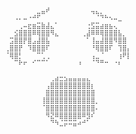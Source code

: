⠀⠀⠀⠀⠀⠀⠀⠀⣀⣤⠞⠀⠀⠀⠀⠀⠀⠀⠀⠀⢤⣄⡀⠀⠀⠀⠀⠀⠀⠀
⠀⠀⠀⠠⠄⠤⠐⠚⠋⠀⠀⠀⠀⠀⠀⠀⠀⠀⠀⠀⠀⠈⠙⠓⠢⠤⣀⠀⠀⠀
⠀⠀⠀⠀⢀⠤⣖⣶⣭⣷⣼⣄⠁⠀⠀⠀⠀⠀⠀⢐⣫⣭⣴⣶⣦⢄⠀⠀⠀⠀
⠀⠀⠀⣪⣿⣿⣿⠿⢿⣿⣿⠻⣄⠀⠀⠀⠀⠀⢀⣼⠿⠿⢿⣿⣿⣿⣧⡀⠀⠀
⠀⠀⣩⣿⣿⡟⣿⣠⣼⣿⣧⠀⠀⠀⠀⠀⠀⠀⠀⠁⢸⣤⣼⣿⣿⠻⣿⣿⠀⠀
⠀⢀⣿⣿⡟⠀⠹⣿⣿⣿⠏⠀⠀⠀⠀⠀⠀⠀⠀⠀⠘⢿⣿⣿⠏⠀⢹⣿⡄⠀
⠀⠈⢿⣿⡃⠀⠀⠀⠉⢁⢀⠀⠀⠀⠀⠀⠀⠀⠀⠀⢠⣀⠈⠀⠀⠀⢰⠟⡇⠀
⠀⠀⠀⠉⠗⠖⠀⠊⠉⠉⠁⠀⠀⠀⠀⠀⠀⠰⠀⠀⠈⠙⠛⠒⠀⠐⠆⠀⠀⠀
⠀⠀⠀⠀⠀⠀⠀⠀⠀⠀⠀⠀⠀⠀⠀⠀⠀⠀⠀⠀⠀⠀⠀⠀⠀⠀⠀⠀⠀⠀
⠀⠀⠀⠀⠀⠀⠀⠀⠀⠀⠀⢀⣴⣒⣢⣤⣤⣤⣤⣄⠀⠀⠀⠀⠀⠀⠀⠀⠀⠀
⠀⠀⠀⠀⠀⠀⠀⠀⠀⠀⢠⣿⣿⣿⣿⣿⣿⣿⣿⣿⡆⠀⠀⠀⠀⠀⠀⠀⠀⠀
⠀⠀⠀⠀⠀⠀⠀⠀⠀⠀⣿⣿⣿⣿⣿⣿⣿⣿⣿⣿⣿⠀⠀⠀⠀⠀⠀⠀⠀⠀
⠀⠀⠀⠀⠀⠀⠀⠀⠀⢸⣿⣿⣿⣿⣿⣿⣿⣿⣿⣿⣿⡀⠀⠀⠀⠀⠀⠀⠀⠀
⠀⠀⠀⠀⠀⠀⠀⠀⠀⠈⣿⣿⣿⣿⣿⣿⣿⣿⣿⣿⣿⠄⠀⠀⠀⠀⠀⠀⠀⠀
⠀⠀⠀⠀⠀⠀⠀⠀⠀⠀⠻⣝⠿⣿⣿⣿⣿⣿⠿⣻⠎⠀⠀⠀⠀⠀⠀⠀⠀⠀
⠀⠀⠀⠀⠀⠀⠀⠀⠀⠀⠀⠙⠳⣈⡭⠭⣭⠴⠚⠁⠀⠀⠀⠀⠀⠀⠀